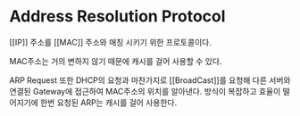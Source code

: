 
# Address Resolution Protocol

[[IP]] 주소를 [[MAC]] 주소와 매칭 시키기 위한 프로토콜이다.

MAC주소는 거의 변하지 않기 때문에 캐시를 걸어 사용할 수 있다.

ARP Request 또한 DHCP의 요청과 마찬가지로 [[BroadCast]]를 요청해 다른 서버와 연결된 Gateway에 접근하여 MAC주소의 위치를 알아낸다. 방식이 복잡하고 효율이 떨어지기에 한번 요청된 ARP는 캐시를 걸어 사용한다.
